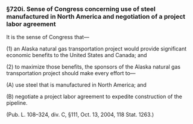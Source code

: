 ### §720i. Sense of Congress concerning use of steel manufactured in North America and negotiation of a project labor agreement ###

It is the sense of Congress that—

(1) an Alaska natural gas transportation project would provide significant economic benefits to the United States and Canada; and

(2) to maximize those benefits, the sponsors of the Alaska natural gas transportation project should make every effort to—

(A) use steel that is manufactured in North America; and

(B) negotiate a project labor agreement to expedite construction of the pipeline.

(Pub. L. 108–324, div. C, §111, Oct. 13, 2004, 118 Stat. 1263.)